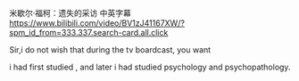 米歇尔·福柯：遗失的采访 中英字幕
https://www.bilibili.com/video/BV1zJ41167XW/?spm_id_from=333.337.search-card.all.click

Sir,i do not wish that during the tv boardcast, you want  


i had first studied , and later i had studied psychology and psychopathology.

